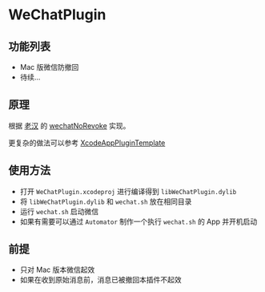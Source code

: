 # WeChatPlugin

## 功能列表

* Mac 版微信防撤回
* 待续...


## 原理

根据 [老汉](https://github.com/imoldman) 的 [wechatNoRevoke](https://github.com/imoldman/wechatNoRevoke) 实现。 

更复杂的做法可以参考 [XcodeAppPluginTemplate](https://github.com/AlayshChen/XcodeAppPluginTemplate)

## 使用方法

* 打开 `WeChatPlugin.xcodeproj` 进行编译得到 `libWeChatPlugin.dylib`
* 将 `libWeChatPlugin.dylib` 和 `wechat.sh` 放在相同目录
* 运行 `wechat.sh` 启动微信
* 如果有需要可以通过 `Automator` 制作一个执行 `wechat.sh` 的 App 并开机启动

## 前提

* 只对 Mac 版本微信起效
* 如果在收到原始消息前，消息已被撤回本插件不起效